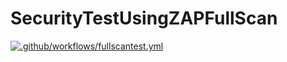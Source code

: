 # SecurityTestUsingZAPFullScan
[![.github/workflows/fullscantest.yml](https://github.com/kaladik2/SecurityTestUsingZAPFullScan/actions/workflows/fullscantest.yml/badge.svg)](https://github.com/kaladik2/SecurityTestUsingZAPFullScan/actions/workflows/fullscantest.yml)

